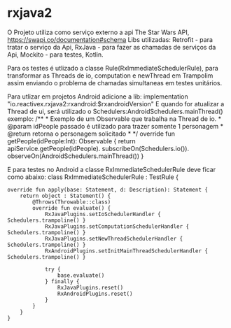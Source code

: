 # rxjava2
O Projeto utiliza como serviço externo a api The Star Wars API, https://swapi.co/documentation#schema
Libs utilizadas:
Retrofit - para tratar o serviço da Api,
RxJava - para fazer as chamadas de serviços da Api,
Mockito - para testes,
Kotlin.

Para os testes é utlizado a classe Rule(RxImmediateSchedulerRule), para transformar as Threads de io, computation e newThread em Trampolim assim enviando o problema de chamadas simultaneas em testes unitários.

Para utlizar em projetos Android adicione a lib:
    implementation "io.reactivex.rxjava2:rxandroid:$rxandroidVersion"
E quando for atualizar a Thread de ui, será utilizado o Schedulers:AndroidSchedulers.mainThread() exemplo:
 /**
     * Exemplo de um Observable que trabalha na Thread de io.
    * @param idPeople passado é utilizado para trazer somente 1 personagem
     * @return retorna o personagem solicitado
    * */
    override fun getPeople(idPeople:Int): Observable<People> {
        return apiService.getPeople(idPeople).
            subscribeOn(Schedulers.io()).
            observeOn(AndroidSchedulers.mainThread())
    }
  
  E para testes no Android a classe RxImmediateSchedulerRule deve ficar como abaixo:
  class RxImmediateSchedulerRule : TestRule {

    override fun apply(base: Statement, d: Description): Statement {
        return object : Statement() {
            @Throws(Throwable::class)
            override fun evaluate() {
                RxJavaPlugins.setIoSchedulerHandler { Schedulers.trampoline() }
                RxJavaPlugins.setComputationSchedulerHandler { Schedulers.trampoline() }
                RxJavaPlugins.setNewThreadSchedulerHandler { Schedulers.trampoline() }
                RxAndroidPlugins.setInitMainThreadSchedulerHandler { Schedulers.trampoline() }

                try {
                    base.evaluate()
                } finally {
                    RxJavaPlugins.reset()
                    RxAndroidPlugins.reset()
                }
            }
        }
    }
    
    
    

